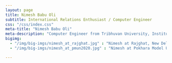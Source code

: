 ```yaml
---
layout: page
title: Nimesh Babu Oli
subtitle: International Relations Enthusiast / Computer Engineer
css: "/css/index.css"
meta-title: "Nimesh Babu Oli"
meta-description: "Computer Engineer from Tribhuvan University, Institute of Engineering, Nepal"
bigimg:
  - "/img/big-imgs/nimesh_at_rajghat.jpg" : "Nimesh at Rajghat, New Delhi, 2020"
  - "/img/big-imgs/nimesh_at_pmun2020.jpg" : "Nimesh at Pokhara Model UN, Pokhara, 2020"

---
```


<!-- <div style="text-align:center">
<strong>Quick Links:</strong> &nbsp;&nbsp; 
<a href="http://derekogle.com/fishR/" role="button" class="btn btn-primary">fishR</a> 
<a href="http://derekogle.com/IFAR/" role="button" class="btn btn-primary">IFAR Book</a> 
<a href="http://derekogle.com/NCMTH107/" role="button" class="btn btn-primary">MTH107</a> 
<a href="http://derekogle.com/NCMTH207/" role="button" class="btn btn-primary">MTH207</a> 
<a href="http://derekogle.com/NCGraphing/" role="button" class="btn btn-primary">MTH250</a> 
<a href="http://derekogle.com/NCHighways/" role="button" class="btn btn-primary">Highways</a> 
</div> -->
